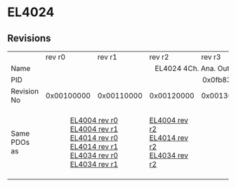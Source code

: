 # EL4024

## Revisions
<table>
<tr>
<td></td>
<td>rev r0</td>
<td>rev r1</td>
<td>rev r2</td>
<td>rev r3</td>
<td>rev r4</td>
<td>rev r5</td>
<td>rev r6</td>
</tr>
<tr>
<td>Name</td>
<td colspan=7 align="center">EL4024 4Ch. Ana. Output 4-20mA, 12bit</td>
</tr>
<tr>
<td>PID</td>
<td colspan=7 align="center">0x0fb83052</td>
</tr>
<tr>
<td>Revision No</td>
<td>0x00100000</td>
<td>0x00110000</td>
<td>0x00120000</td>
<td>0x00130000</td>
<td>0x00140000</td>
<td>0x00150000</td>
<td>0x00160000</td>
</tr>
<tr>
<td>Same PDOs as</td>
<td colspan=2 align="center"><a href="EL4004.md">EL4004 rev r0</a><br/><a href="EL4004.md">EL4004 rev r1</a><br/><a href="EL4014.md">EL4014 rev r0</a><br/><a href="EL4014.md">EL4014 rev r1</a><br/><a href="EL4034.md">EL4034 rev r0</a><br/><a href="EL4034.md">EL4034 rev r1</a></td>
<td><a href="EL4004.md">EL4004 rev r2</a><br/><a href="EL4014.md">EL4014 rev r2</a><br/><a href="EL4034.md">EL4034 rev r2</a></td>
<td colspan=3 align="center"><a href="EJ4004.md">EJ4004 rev r4</a><br/><a href="EJ4024.md">EJ4024 rev r4</a><br/><a href="EL4004.md">EL4004 rev r3</a><br/><a href="EL4004.md">EL4004 rev r4</a><br/><a href="EL4014.md">EL4014 rev r3</a><br/><a href="EL4014.md">EL4014 rev r4</a><br/><a href="EL4034.md">EL4034 rev r3</a><br/><a href="EL4034.md">EL4034 rev r4</a></td>
<td><a href="EL4004.md">EL4004 rev r5</a><br/><a href="EL4014.md">EL4014 rev r5</a><br/><a href="EL4034.md">EL4034 rev r5</a></td>
</tr>
</table>
